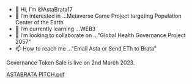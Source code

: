 - 👋 Hi, I’m @AstaBrata17
- 👀 I’m interested in ...Metaverse Game Project targeting Population Center of the Earth
- 🌱 I’m currently learning ...WEB3
- 💞️ I’m looking to collaborate on ..."Global Health Governance Project 2057"
- 📫 How to reach me ..."Email Asta or Send ETh to Brata"

<!---
AstaBrata17/AstaBrata17 is a ✨ special ✨ repository because its `README.md` (this file) appears on your GitHub profile.
You can click the Preview link to take a look at your changes.
--->Governance Token Sale is live on 2nd March 2023.
[ASTABRATA PITCH.pdf](https://github.com/AstaBrata17/AstaBrata17/files/10882970/ASTABRATA.PITCH.pdf)


